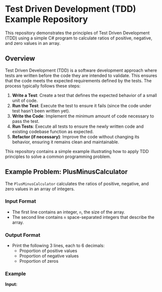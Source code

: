 # Test Driven Development (TDD) Example Repository

This repository demonstrates the principles of Test Driven Development (TDD) using a simple C# program to calculate ratios of positive, negative, and zero values in an array.

## Overview

Test Driven Development (TDD) is a software development approach where tests are written before the code they are intended to validate. This ensures that the code meets the expected requirements defined by the tests. The process typically follows these steps:

1. **Write a Test**: Create a test that defines the expected behavior of a small unit of code.
2. **Run the Test**: Execute the test to ensure it fails (since the code under test hasn't been written yet).
3. **Write the Code**: Implement the minimum amount of code necessary to pass the test.
4. **Run Tests**: Execute all tests to ensure the newly written code and existing codebase function as expected.
5. **Refactor (if necessary)**: Improve the code without changing its behavior, ensuring it remains clean and maintainable.

This repository contains a simple example illustrating how to apply TDD principles to solve a common programming problem.

## Example Problem: PlusMinusCalculator

The `PlusMinusCalculator` calculates the ratios of positive, negative, and zero values in an array of integers.

### Input Format

- The first line contains an integer, `n`, the size of the array.
- The second line contains `n` space-separated integers that describe the array.

### Output Format

- Print the following 3 lines, each to 6 decimals:
  - Proportion of positive values
  - Proportion of negative values
  - Proportion of zeros

### Example

**Input:**


